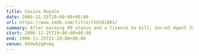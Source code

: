 ```yaml
---
title: Casino Royale
date: 2006-11-25T19:00:00+08:00
url: https://www.imdb.com/title/tt0381061/
summary: After earning 00 status and a licence to kill, Secret Agent James Bond sets out on his first mission as 007. Bond must defeat a private banker funding terrorists in a high stakes game of poker at Casino Royale, Montenegro.
start: 2006-11-25T19:00:00+08:00
end: 2006-11-25T21:24:00+08:00
venue: 849w92q8+mq
---
```

